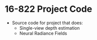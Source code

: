 # 16-822 Project Code


* Source code for project that does:
	- Single-view depth estimation 
	- Neural Radiance Fields 

